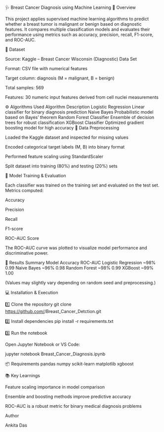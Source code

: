 🩺 Breast Cancer Diagnosis using Machine Learning
📘 Overview

This project applies supervised machine learning algorithms to predict whether a breast tumor is malignant or benign based on diagnostic features.
It compares multiple classification models and evaluates their performance using metrics such as accuracy, precision, recall, F1-score, and ROC-AUC.

📂 Dataset

Source: Kaggle – Breast Cancer Wisconsin (Diagnostic) Data Set

Format: CSV file with numerical features

Target column: diagnosis (M = malignant, B = benign)

Total samples: 569

Features: 30 numeric input features derived from cell nuclei measurements

⚙️ Algorithms Used
Algorithm	Description
Logistic Regression	Linear classifier for binary diagnosis prediction
Naive Bayes	Probabilistic model based on Bayes’ theorem
Random Forest Classifier	Ensemble of decision trees for robust classification
XGBoost Classifier	Optimized gradient boosting model for high accuracy
🧹 Data Preprocessing

Loaded the Kaggle dataset and inspected for missing values

Encoded categorical target labels (M, B) into binary format

Performed feature scaling using StandardScaler

Split dataset into training (80%) and testing (20%) sets

🧠 Model Training & Evaluation

Each classifier was trained on the training set and evaluated on the test set.
Metrics computed:

Accuracy

Precision

Recall

F1-score

ROC–AUC Score

The ROC–AUC curve was plotted to visualize model performance and discriminative power.

🧾 Results Summary
Model	Accuracy	ROC-AUC
Logistic Regression	~98%	0.99
Naive Bayes	~96%	0.98
Random Forest	~98%	0.99
XGBoost	~99%	1.00

(Values may slightly vary depending on random seed and preprocessing.)

💻 Installation & Execution

1️⃣ Clone the repository
git clone https://github.com/<ankita848>/Breast_Cancer_Detction.git

2️⃣ Install dependencies
pip install -r requirements.txt

3️⃣ Run the notebook

Open Jupyter Notebook or VS Code:

jupyter notebook Breast_Cancer_Diagnosis.ipynb

📦 Requirements
pandas
numpy
scikit-learn
matplotlib
xgboost

📚 Key Learnings

Feature scaling importance in model comparison

Ensemble and boosting methods improve predictive accuracy

ROC–AUC is a robust metric for binary medical diagnosis problems

 Author
 
Ankita Das

 

